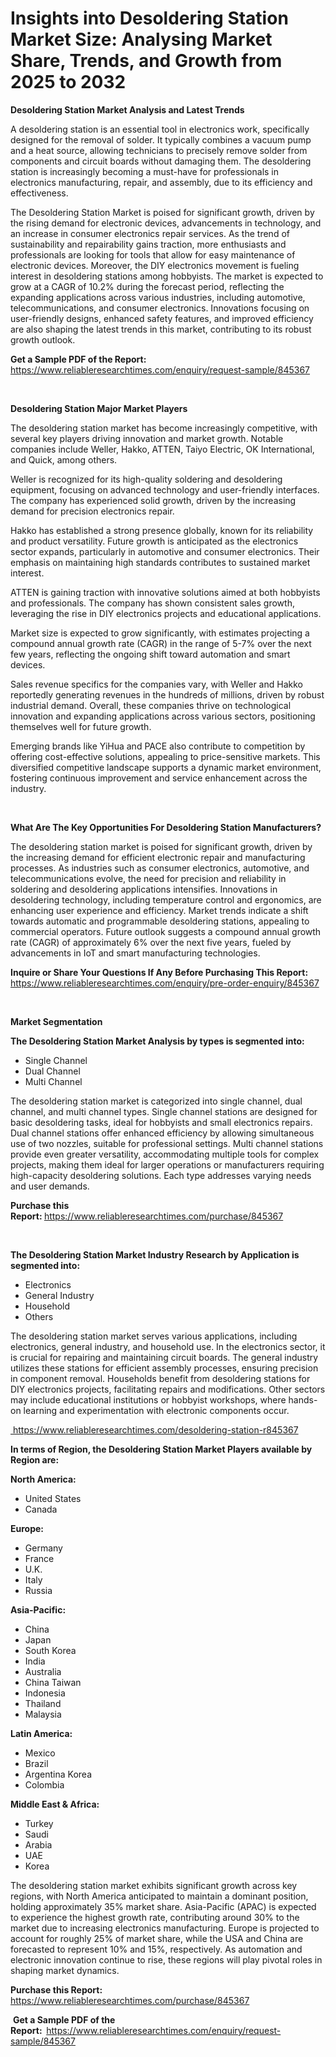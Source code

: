 <p><h1>Insights into Desoldering Station Market Size: Analysing Market Share, Trends, and Growth from 2025 to 2032</h1></p><p><strong>Desoldering Station Market Analysis and Latest Trends</strong></p>
<p><p>A desoldering station is an essential tool in electronics work, specifically designed for the removal of solder. It typically combines a vacuum pump and a heat source, allowing technicians to precisely remove solder from components and circuit boards without damaging them. The desoldering station is increasingly becoming a must-have for professionals in electronics manufacturing, repair, and assembly, due to its efficiency and effectiveness.</p><p>The Desoldering Station Market is poised for significant growth, driven by the rising demand for electronic devices, advancements in technology, and an increase in consumer electronics repair services. As the trend of sustainability and repairability gains traction, more enthusiasts and professionals are looking for tools that allow for easy maintenance of electronic devices. Moreover, the DIY electronics movement is fueling interest in desoldering stations among hobbyists. The market is expected to grow at a CAGR of 10.2% during the forecast period, reflecting the expanding applications across various industries, including automotive, telecommunications, and consumer electronics. Innovations focusing on user-friendly designs, enhanced safety features, and improved efficiency are also shaping the latest trends in this market, contributing to its robust growth outlook.</p></p>
<p><strong>Get a Sample PDF of the Report:&nbsp;</strong> <a href="https://www.reliableresearchtimes.com/enquiry/request-sample/845367?utm_campaign=2255&utm_medium=2&utm_source=Github&utm_content=ia&utm_term=16042025&utm_id=desoldering-station">https://www.reliableresearchtimes.com/enquiry/request-sample/845367</a></p>
<p>&nbsp;</p>
<p><strong>Desoldering Station Major Market Players</strong></p>
<p><p>The desoldering station market has become increasingly competitive, with several key players driving innovation and market growth. Notable companies include Weller, Hakko, ATTEN, Taiyo Electric, OK International, and Quick, among others.</p><p>Weller is recognized for its high-quality soldering and desoldering equipment, focusing on advanced technology and user-friendly interfaces. The company has experienced solid growth, driven by the increasing demand for precision electronics repair. </p><p>Hakko has established a strong presence globally, known for its reliability and product versatility. Future growth is anticipated as the electronics sector expands, particularly in automotive and consumer electronics. Their emphasis on maintaining high standards contributes to sustained market interest.</p><p>ATTEN is gaining traction with innovative solutions aimed at both hobbyists and professionals. The company has shown consistent sales growth, leveraging the rise in DIY electronics projects and educational applications. </p><p>Market size is expected to grow significantly, with estimates projecting a compound annual growth rate (CAGR) in the range of 5-7% over the next few years, reflecting the ongoing shift toward automation and smart devices.</p><p>Sales revenue specifics for the companies vary, with Weller and Hakko reportedly generating revenues in the hundreds of millions, driven by robust industrial demand. Overall, these companies thrive on technological innovation and expanding applications across various sectors, positioning themselves well for future growth. </p><p>Emerging brands like YiHua and PACE also contribute to competition by offering cost-effective solutions, appealing to price-sensitive markets. This diversified competitive landscape supports a dynamic market environment, fostering continuous improvement and service enhancement across the industry.</p></p>
<p>&nbsp;</p>
<p><strong>What Are The Key Opportunities For Desoldering Station Manufacturers?</strong></p>
<p><p>The desoldering station market is poised for significant growth, driven by the increasing demand for efficient electronic repair and manufacturing processes. As industries such as consumer electronics, automotive, and telecommunications evolve, the need for precision and reliability in soldering and desoldering applications intensifies. Innovations in desoldering technology, including temperature control and ergonomics, are enhancing user experience and efficiency. Market trends indicate a shift towards automatic and programmable desoldering stations, appealing to commercial operators. Future outlook suggests a compound annual growth rate (CAGR) of approximately 6% over the next five years, fueled by advancements in IoT and smart manufacturing technologies.</p></p>
<p><strong>Inquire or Share Your Questions If Any Before Purchasing This Report:</strong> <a href="https://www.reliableresearchtimes.com/enquiry/pre-order-enquiry/845367?utm_campaign=2255&utm_medium=2&utm_source=Github&utm_content=ia&utm_term=16042025&utm_id=desoldering-station">https://www.reliableresearchtimes.com/enquiry/pre-order-enquiry/845367</a></p>
<p>&nbsp;</p>
<p><strong>Market Segmentation</strong></p>
<p><strong>The Desoldering Station Market Analysis by types is segmented into:</strong></p>
<p><ul><li>Single Channel</li><li>Dual Channel</li><li>Multi Channel</li></ul></p>
<p><p>The desoldering station market is categorized into single channel, dual channel, and multi channel types. Single channel stations are designed for basic desoldering tasks, ideal for hobbyists and small electronics repairs. Dual channel stations offer enhanced efficiency by allowing simultaneous use of two nozzles, suitable for professional settings. Multi channel stations provide even greater versatility, accommodating multiple tools for complex projects, making them ideal for larger operations or manufacturers requiring high-capacity desoldering solutions. Each type addresses varying needs and user demands.</p></p>
<p><strong>Purchase this Report:&nbsp;</strong><a href="https://www.reliableresearchtimes.com/purchase/845367?utm_campaign=2255&utm_medium=2&utm_source=Github&utm_content=ia&utm_term=16042025&utm_id=desoldering-station">https://www.reliableresearchtimes.com/purchase/845367</a></p>
<p>&nbsp;</p>
<p><strong>The Desoldering Station Market Industry Research by Application is segmented into:</strong></p>
<p><ul><li>Electronics</li><li>General Industry</li><li>Household</li><li>Others</li></ul></p>
<p><p>The desoldering station market serves various applications, including electronics, general industry, and household use. In the electronics sector, it is crucial for repairing and maintaining circuit boards. The general industry utilizes these stations for efficient assembly processes, ensuring precision in component removal. Households benefit from desoldering stations for DIY electronics projects, facilitating repairs and modifications. Other sectors may include educational institutions or hobbyist workshops, where hands-on learning and experimentation with electronic components occur.</p></p>
<p><a href="https://www.reliableresearchtimes.com/desoldering-station-r845367?utm_campaign=2255&utm_medium=2&utm_source=Github&utm_content=ia&utm_term=16042025&utm_id=desoldering-station">&nbsp;https://www.reliableresearchtimes.com/desoldering-station-r845367</a></p>
<p><strong>In terms of Region, the Desoldering Station Market Players available by Region are:</strong></p>
<p>
    <p> <strong> North America: </strong>
        <ul>
            <li>United States</li>
            <li>Canada</li>
        </ul>
        </p> 
    <p> <strong> Europe: </strong>
        <ul>
            <li>Germany</li>
            <li>France</li>
            <li>U.K.</li>
            <li>Italy</li>
            <li>Russia</li>
        </ul>
        </p> 
    <p> <strong> Asia-Pacific: </strong>
        <ul>
            <li>China</li>
            <li>Japan</li>
            <li>South Korea</li>
            <li>India</li>
            <li>Australia</li>
            <li>China Taiwan</li>
            <li>Indonesia</li>
            <li>Thailand</li>
            <li>Malaysia</li>
        </ul>
        </p> 
    <p> <strong> Latin America: </strong>
        <ul>
            <li>Mexico</li>
            <li>Brazil</li>
            <li>Argentina Korea</li>
            <li>Colombia</li>
        </ul>
        </p> 
    <p> <strong> Middle East & Africa: </strong>
        <ul>
            <li>Turkey</li>
            <li>Saudi</li>
            <li>Arabia</li>
            <li>UAE</li>
            <li>Korea</li>
        </ul>
    </p>
    </p>
<p><p>The desoldering station market exhibits significant growth across key regions, with North America anticipated to maintain a dominant position, holding approximately 35% market share. Asia-Pacific (APAC) is expected to experience the highest growth rate, contributing around 30% to the market due to increasing electronics manufacturing. Europe is projected to account for roughly 25% of market share, while the USA and China are forecasted to represent 10% and 15%, respectively. As automation and electronic innovation continue to rise, these regions will play pivotal roles in shaping market dynamics.</p></p>
<p><strong>Purchase this Report: </strong><a href="https://www.reliableresearchtimes.com/purchase/845367?utm_campaign=2255&utm_medium=2&utm_source=Github&utm_content=ia&utm_term=16042025&utm_id=desoldering-station">https://www.reliableresearchtimes.com/purchase/845367</a></p>
<p>&nbsp;<strong>Get a Sample PDF of the Report:&nbsp;&nbsp;</strong><a href="https://www.reliableresearchtimes.com/enquiry/request-sample/845367?utm_campaign=2255&utm_medium=2&utm_source=Github&utm_content=ia&utm_term=16042025&utm_id=desoldering-station">https://www.reliableresearchtimes.com/enquiry/request-sample/845367</a></p>
<p><strong></strong></p>
<p><p></p><p></p><p></p></p>